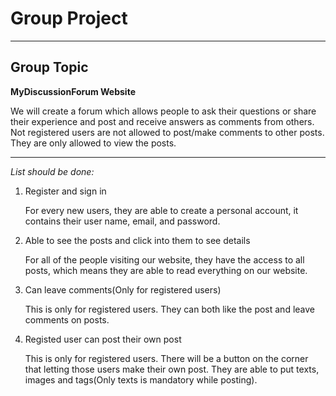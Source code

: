 # Group Project


---
## Group Topic

**MyDiscussionForum Website**

We will create a forum which allows people to ask their questions or share their experience and post and receive answers as comments from others. Not registered users are not allowed to post/make comments to other posts. They are only allowed to view the posts.

---
*List should be done:*

1. Register and sign in

    For every new users, they are able to create a personal account, it contains their user name, email, and password.

2. Able to see the posts and click into them to see details

    For all of the people visiting our website, they have the access to all posts, which means they are able to read everything on our website.

3. Can leave comments(Only for registered users)

    This is only for registered users. They can both like the post and leave comments on posts.

4. Registed user can post their own post

    This is only for registered users. There will be a button on the corner that letting those users make their own post. They are able to put texts, images and tags(Only texts is mandatory while posting).
